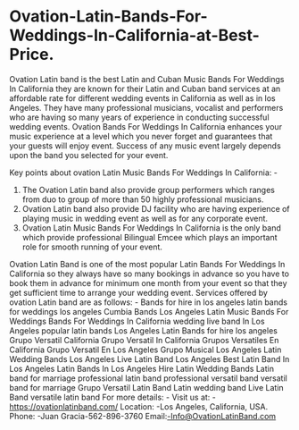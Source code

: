 # Ovation-Latin-Bands-For-Weddings-In-California-at-Best-Price.
Ovation Latin band is the best Latin and Cuban Music Bands For Weddings In California they are known for their Latin and Cuban band services at an affordable rate for different wedding events in California as well as in los Angeles. They have many professional musicians, vocalist and performers who are having so many years of experience in conducting successful wedding events.
Ovation Bands For Weddings In California enhances your music experience at a level which you never forget and guarantees that your guests will enjoy event. Success of any music event largely depends upon the band you selected for your event.



Key points about ovation Latin Music Bands For Weddings In California: -
1.	The Ovation Latin band also provide group performers which ranges from duo to group of more than 50 highly professional musicians.
2.	Ovation Latin band also provide DJ facility who are having experience of playing music in wedding event as well as for any corporate event.
3.	Ovation Latin Music Bands For Weddings In California is the only band which  provide professional Bilingual Emcee which plays an important role for smooth running of your event.




Ovation Latin Band is one of the most popular Latin Bands For Weddings In California so they always have so many bookings in advance so you have to book them in advance for minimum one month from your event so that they get sufficient time to arrange your wedding event.
Services offered by ovation Latin band are as follows: -
Bands for hire in los angeles
latin bands for weddings los angeles
Cumbia Bands Los Angeles
Latin Music Bands For Weddings
Bands For Weddings In California
wedding live band In Los Angeles
popular latin bands Los Angeles
Latin Bands for hire los angeles
Grupo Versatil California
Grupo Versatil In California
Grupos Versatiles En California
Grupo Versatil En Los Angeles
Grupo Musical Los Angeles
Latin Wedding Bands Los Angeles
Live Latin Band Los Angeles
Best Latin Band In Los Angeles
Latin Bands In Los Angeles
Hire Latin Wedding Bands
Latin band for marriage
professional latin band
professional versatil band
versatil band for marriage
Grupo Versatil
Latin Band
Latin wedding band
Live Latin Band
versatile latin band
For more details: -
Visit us at: - https://ovationlatinband.com/
Location: -Los Angeles, California, USA.
Phone: -Juan Gracia-562-896-3760
Email:-Info@OvationLatinBand.com
